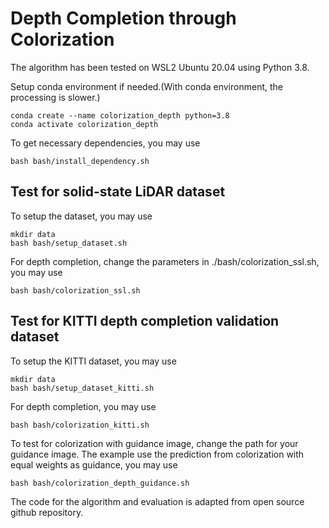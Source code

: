 # Depth Completion through Colorization

The algorithm has been tested on WSL2 Ubuntu 20.04 using Python 3.8.

Setup conda environment if needed.(With conda environment, the processing is slower.)
```
conda create --name colorization_depth python=3.8
conda activate colorization_depth
```

To get necessary dependencies, you may use
```
bash bash/install_dependency.sh
```

## Test for solid-state LiDAR dataset

To setup the dataset, you may use
```
mkdir data
bash bash/setup_dataset.sh
```

For depth completion, change the parameters in ./bash/colorization_ssl.sh, you may use
```
bash bash/colorization_ssl.sh
```

## Test for KITTI depth completion validation dataset

To setup the KITTI dataset, you may use
```
mkdir data
bash bash/setup_dataset_kitti.sh
```

For depth completion, you may use
```
bash bash/colorization_kitti.sh
```

To test for colorization with guidance image, change the path for your guidance image. The example use the prediction from colorization with equal weights as guidance, you may use
```
bash bash/colorization_depth_guidance.sh
```

The code for the algorithm and evaluation is adapted from open source github repository.